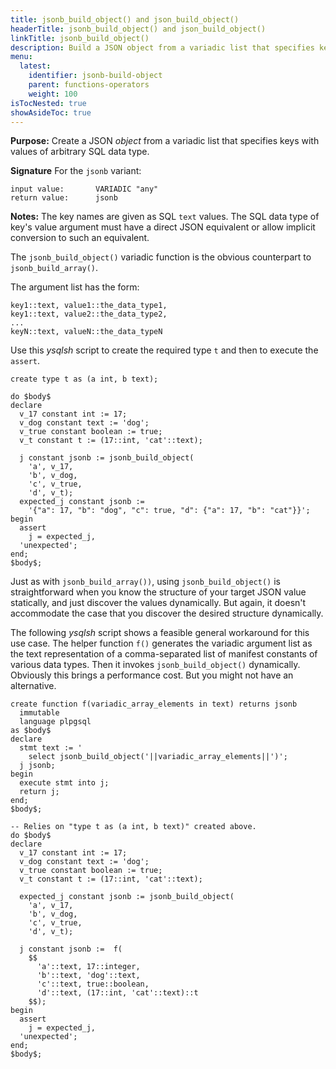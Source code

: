 ```yaml
---
title: jsonb_build_object() and json_build_object()
headerTitle: jsonb_build_object() and json_build_object()
linkTitle: jsonb_build_object() 
description: Build a JSON object from a variadic list that specifies keys with values of arbitrary SQL data type.
menu:
  latest:
    identifier: jsonb-build-object
    parent: functions-operators
    weight: 100
isTocNested: true
showAsideToc: true
---
```


**Purpose:** Create a JSON _object_ from a variadic list that specifies keys with values of arbitrary SQL data type.

**Signature** For the `jsonb` variant:

```
input value:       VARIADIC "any"
return value:      jsonb
```

**Notes:** The key names are given as SQL `text` values. The SQL data type of key's value argument must have a direct JSON equivalent or allow implicit conversion to such an equivalent.

The `jsonb_build_object()` variadic function is the obvious counterpart to `jsonb_build_array()`.

The argument list has the form:

```
key1::text, value1::the_data_type1,
key1::text, value2::the_data_type2,
...
keyN::text, valueN::the_data_typeN
```

Use this _ysqlsh_ script to create the required type `t` and then to execute the `assert`.

```postgresql
create type t as (a int, b text);

do $body$
declare
  v_17 constant int := 17;
  v_dog constant text := 'dog';
  v_true constant boolean := true;
  v_t constant t := (17::int, 'cat'::text);

  j constant jsonb := jsonb_build_object(
    'a', v_17,
    'b', v_dog,
    'c', v_true,
    'd', v_t);
  expected_j constant jsonb := 
    '{"a": 17, "b": "dog", "c": true, "d": {"a": 17, "b": "cat"}}';
begin
  assert
    j = expected_j,
  'unexpected';
end;
$body$;
```

Just as with `jsonb_build_array())`, using `jsonb_build_object()` is straightforward when you know the structure of your target JSON value statically, and just discover the values dynamically. But again, it doesn't accommodate the case that you discover the desired structure dynamically.

The following _ysqlsh_ script shows a feasible general workaround for this use case. The helper function `f()` generates the variadic argument list as the text representation of a comma-separated list of manifest constants of various data types. Then it invokes `jsonb_build_object()` dynamically. Obviously this brings a performance cost. But you might not have an alternative.

```postgresql
create function f(variadic_array_elements in text) returns jsonb
  immutable
  language plpgsql
as $body$
declare
  stmt text := '
    select jsonb_build_object('||variadic_array_elements||')';
  j jsonb;
begin
  execute stmt into j;
  return j;
end;
$body$;

-- Relies on "type t as (a int, b text)" created above.
do $body$
declare
  v_17 constant int := 17;
  v_dog constant text := 'dog';
  v_true constant boolean := true;
  v_t constant t := (17::int, 'cat'::text);

  expected_j constant jsonb := jsonb_build_object(
    'a', v_17,
    'b', v_dog,
    'c', v_true,
    'd', v_t);

  j constant jsonb :=  f(
    $$
      'a'::text, 17::integer,
      'b'::text, 'dog'::text,
      'c'::text, true::boolean,
      'd'::text, (17::int, 'cat'::text)::t
    $$);
begin
  assert
    j = expected_j,
  'unexpected';
end;
$body$;
```
